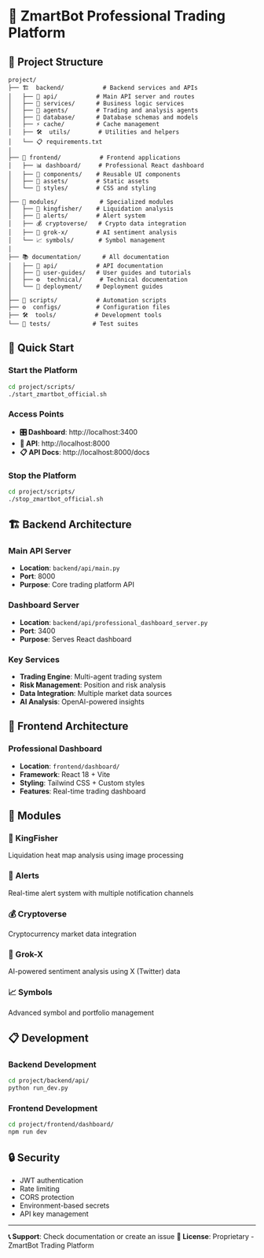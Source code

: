 # 🚀 ZmartBot Professional Trading Platform

## 📁 **Project Structure**

```
project/
├── 🏗️  backend/           # Backend services and APIs
│   ├── 🔌 api/           # Main API server and routes
│   ├── 🔧 services/      # Business logic services  
│   ├── 🤖 agents/        # Trading and analysis agents
│   ├── 💾 database/      # Database schemas and models
│   ├── ⚡ cache/         # Cache management
│   ├── 🛠️  utils/        # Utilities and helpers
│   └── 📋 requirements.txt
│
├── 🎨 frontend/           # Frontend applications
│   ├── 📊 dashboard/     # Professional React dashboard
│   ├── 🧩 components/    # Reusable UI components
│   ├── 🎯 assets/        # Static assets
│   └── 💅 styles/        # CSS and styling
│
├── 🧩 modules/            # Specialized modules
│   ├── 🎣 kingfisher/    # Liquidation analysis
│   ├── 🔔 alerts/        # Alert system
│   ├── 💰 cryptoverse/   # Crypto data integration
│   ├── 🧠 grok-x/        # AI sentiment analysis
│   └── 📈 symbols/       # Symbol management
│
├── 📚 documentation/      # All documentation
│   ├── 🔌 api/           # API documentation
│   ├── 👥 user-guides/   # User guides and tutorials
│   ├── ⚙️  technical/     # Technical documentation
│   └── 🚀 deployment/    # Deployment guides
│
├── 🔧 scripts/           # Automation scripts
├── ⚙️  configs/          # Configuration files
├── 🛠️  tools/           # Development tools
└── 🧪 tests/            # Test suites
```

## 🚀 **Quick Start**

### **Start the Platform**
```bash
cd project/scripts/
./start_zmartbot_official.sh
```

### **Access Points**
- **🎛️ Dashboard**: http://localhost:3400
- **🔌 API**: http://localhost:8000
- **📋 API Docs**: http://localhost:8000/docs

### **Stop the Platform**
```bash
cd project/scripts/
./stop_zmartbot_official.sh
```

## 🏗️ **Backend Architecture**

### **Main API Server**
- **Location**: `backend/api/main.py`
- **Port**: 8000
- **Purpose**: Core trading platform API

### **Dashboard Server**  
- **Location**: `backend/api/professional_dashboard_server.py`
- **Port**: 3400
- **Purpose**: Serves React dashboard

### **Key Services**
- **Trading Engine**: Multi-agent trading system
- **Risk Management**: Position and risk analysis
- **Data Integration**: Multiple market data sources
- **AI Analysis**: OpenAI-powered insights

## 🎨 **Frontend Architecture**

### **Professional Dashboard**
- **Location**: `frontend/dashboard/`
- **Framework**: React 18 + Vite
- **Styling**: Tailwind CSS + Custom styles
- **Features**: Real-time trading dashboard

## 🧩 **Modules**

### **🎣 KingFisher**
Liquidation heat map analysis using image processing

### **🔔 Alerts**
Real-time alert system with multiple notification channels

### **💰 Cryptoverse**
Cryptocurrency market data integration

### **🧠 Grok-X**
AI-powered sentiment analysis using X (Twitter) data

### **📈 Symbols**
Advanced symbol and portfolio management

## 📋 **Development**

### **Backend Development**
```bash
cd project/backend/api/
python run_dev.py
```

### **Frontend Development**
```bash
cd project/frontend/dashboard/
npm run dev
```

## 🔒 **Security**

- JWT authentication
- Rate limiting
- CORS protection
- Environment-based secrets
- API key management

---

**📞 Support**: Check documentation or create an issue
**🔗 License**: Proprietary - ZmartBot Trading Platform